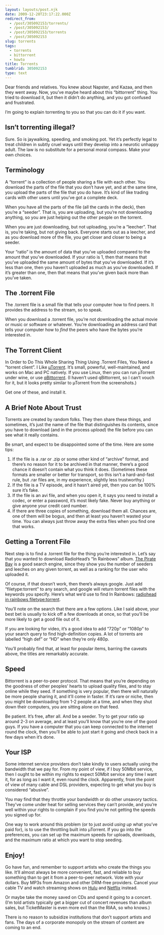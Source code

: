 ```yaml
---
layout: layouts/post.njk
date: 2009-12-28T23:17:22.000Z
redirect_from:
  - /post/305092153/torrents/
  - /post/305092153/
  - /post/305092153/torrents
  - /post/305092153
slug: torrents
tags:
  - torrents
  - bittorrent
  - howto
title: Torrents
tumblrid: 305092153
type: text
---
```

<p>Dear friends and relatives.  You knew about Napster, and Kazaa, and then they went away.  Now, you&rsquo;ve maybe heard about this &ldquo;bittorrent&rdquo; thing.  You tried to download it, but then it didn&rsquo;t do anything, and you got confused and frustrated.</p>

<p>I&rsquo;m going to explain torrenting to you so that you can do it if you want.</p>

<h2>Isn&rsquo;t torrenting illegal?</h2>

<p>Sure.  So is jaywalking, speeding, and smoking pot.  Yet it&rsquo;s perfectly legal to treat children in subtly cruel ways until they develop into a neurotic unhappy adult.  The law is no substitute for a personal moral compass.  Make your own choices.</p>

<h2>Terminology</h2>

<p>A &ldquo;torrent&rdquo; is a collection of people sharing a file with each other.  You download the parts of the file that you don&rsquo;t have yet, and at the same time, you upload the parts of the file that you do have.  It&rsquo;s kind of like trading cards with other users until you&rsquo;ve got a complete deck.</p>

<p>When you have all the parts of the file (all the cards in the deck), then you&rsquo;re a &ldquo;seeder&rdquo;.  That is, you are uploading, but you&rsquo;re not downloading anything, so you are just helping out the other people on the torrent.</p>

<p>When you are just downloading, but not uploading, you&rsquo;re a &ldquo;leecher&rdquo;.  That is, you&rsquo;re taking, but not giving back.  Everyone starts out as a leecher, and as you download more of the file, you get closer and closer to being a seeder.</p>

<p>Your &ldquo;ratio&rdquo; is the amount of data that you&rsquo;ve uploaded compared to the amount that you&rsquo;ve downloaded.  If your ratio is 1, then that means that you&rsquo;ve uploaded the same amount of bytes that you&rsquo;ve downloaded.  If it&rsquo;s less than one, then you haven&rsquo;t uploaded as much as you&rsquo;ve downloaded.  If it&rsquo;s greater than one, then that means that you&rsquo;ve given back more than you&rsquo;ve taken.</p>

<h2>The .torrent File</h2>

<p>The .torrent file is a small file that tells your computer how to find peers.  It provides the address to the stream, so to speak.</p>

<p>When you download a .torrent file, you&rsquo;re not downloading the actual movie or music or software or whatever.  You&rsquo;re downloading an address card that tells your computer how to <em>find</em> the peers who have the bytes you&rsquo;re interested in.</p>

<h2>The Torrent Client</h2>

<p>In Order to Do This Whole Sharing Thing Using .Torrent Files, You Need a &ldquo;torrent client&rdquo;.  I Like <a href="http://www.utorrent.com/">µTorrent</a>.  It&rsquo;s small, powerful, well-maintained, and works on Mac and PC natively.  If you use Linux, then you can run µTorrent under wine, or use <a href="http://qbittorrent.sourceforge.net/">qBittorrent</a>.  (I haven&rsquo;t used qBittorrent, so I can&rsquo;t vouch for it, but it looks pretty similar to µTorrent from the screenshots.)</p>

<p>Get one of these, and install it.</p>

<h2>A Brief Note About Trust</h2>

<p>Torrents are created by random folks.  They then share these things, and sometimes, it&rsquo;s just the name of the file that distinguishes its contents, since you have to download (and in the process <em>upload</em>) the file before you can see what it really contains.</p>

<p>Be smart, and expect to be disappointed some of the time.  Here are some tips:</p>

<ol><li>If the file is a .rar or .zip or some other kind of &ldquo;archive&rdquo; format, and there&rsquo;s no reason
for it to be archived in that manner, there&rsquo;s a good chance it doesn&rsquo;t
contain what you think it does.  (Sometimes these formats are smaller or better for transport,
so this isn&rsquo;t a hard-and-fast rule, but .rar files are, in my experience, slightly less
trustworthy.)</li>
<li>If the file is a TV episode, and it hasn&rsquo;t aired yet, then you can be 100% sure it&rsquo;s fake.</li>
<li>If the file is an avi file, and when you open it, it says you need to install a codec, or enter
a password, it&rsquo;s most likely fake.  Never buy anything or give anyone your credit card number.</li>
<li>If there are three copies of something, download them all.  Chances are, one of them will be bogus,
and then at least you haven&rsquo;t wasted your time.  You can always just throw away the extra files
when you find one that works.</li>
</ol><h2>Getting a Torrent File</h2>

<p>Next step is to find a .torrent file for the thing you&rsquo;re interested in.  Let&rsquo;s say that you wanted to download RadioHead&rsquo;s &ldquo;In Rainbows&rdquo; album.  <a href="http://thepiratebay.org">The Pirate Bay</a> is a good search engine, since they show you the number of seeders and leeches on any given torrent, as well as a ranking for the user who uploaded it.</p>

<p>Of course, if that doesn&rsquo;t work, then there&rsquo;s always google.  Just add &ldquo;filetype:torrent&rdquo; to any search, and google will return torrent files with the keywords you specify.  Here&rsquo;s what we&rsquo;d use to find In Rainbows: <a href="http://www.google.com/search?q=radiohead%20in%20rainbows%20filetype%3Atorrent">radiohead in rainbows filetype:torrent</a>.</p>

<p>You&rsquo;ll note on the search that there are a few options.  Like I said above, your best bet is usually to kick off a few downloads at once, so that you&rsquo;ll be more likely to get a good file out of it.</p>

<p>If you are looking for video, it&rsquo;s a good idea to add &ldquo;720p&rdquo; or &ldquo;1080p&rdquo; to your search query to find high-definition copies.  A lot of torrents are labelled &ldquo;high def&rdquo; or &ldquo;HD&rdquo; when they&rsquo;re only 480p.</p>

<p>You&rsquo;ll probably find that, at least for popular items, barring the caveats above, the titles are remarkably accurate.</p>

<h2>Speed</h2>

<p>Bittorrent is a peer-to-peer protocol.  That means that you&rsquo;re depending on the goodness of other peoples&rsquo; hearts to upload quality files, and to stay online while they seed.  If something is very popular, then there will naturally be more people sharing it, and it&rsquo;ll come in faster.  If it&rsquo;s rare or niche, then you might be downloading from 1-2 people at a time, and when they shut down their computers, you are sitting alone on that feed.</p>

<p>Be patient.  It&rsquo;s free, after all.  And be a seeder.  Try to get your ratio up around 2-3 on average, and at least you&rsquo;ll know that you&rsquo;re one of the good guys.  If you have a computer that you can keep connected to the internet round the clock, then you&rsquo;ll be able to just start it going and check back in a few days when it&rsquo;s done.</p>

<h2>Your ISP</h2>

<p>Some internet service providers don&rsquo;t take kindly to users actually using the bandwidth that we pay for.  From my point of view, if I buy 50Mbit service, then I ought to be within my rights to expect 50Mbit service any time I want it, for as long as I want it, even round the clock.  Apparently, from the point of view of many cable and DSL providers, expecting to get what you buy is considered &ldquo;abusive&rdquo;.</p>

<p>You may find that they throttle your bandwidth or do other unsavory tactics.  They&rsquo;ve come under heat for selling services they can&rsquo;t provide, and you&rsquo;re well within your rights to complain if you find you&rsquo;re not getting the speeds you signed up for.</p>

<p>One way to work around this problem (or to just avoid <em>using up</em> what you&rsquo;ve paid for), is to use the throttling built into µTorrent.  If you go into the preferences, you can set up the maximum speeds for uploads, downloads, and the maximum ratio at which you want to stop seeding.</p>

<h2>Enjoy!</h2>

<p>Go have fun, and remember to support artists who create the things you like.  It&rsquo;ll almost always be more convenient, fast, and reliable to buy something than to get it from a peer-to-peer network.  Vote with your dollars.  Buy MP3s from Amazon and other DRM-free providers.  Cancel your cable TV and watch streaming shows on <a href="http://hulu.com/">Hulu</a> and <a href="http://netflix.com">Netflix</a> instead.</p>

<p>Or maybe take the money saved on CDs and spend it going to a concert.  (I&rsquo;m told artists typically get a bigger cut of concert revenues than album sales, but TicketMaster is even more evil than the RIAA, so who knows.)</p>

<p>There is no reason to subsidize institutions that don&rsquo;t support artists and fans.  The days of a corporate monopoly on the stream of content are coming to an end.</p>
